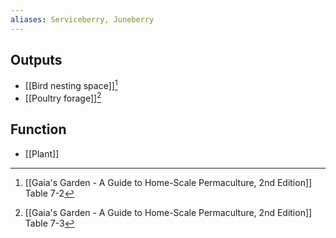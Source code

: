 ```yaml
---
aliases: Serviceberry, Juneberry
---
```

## Outputs
- [[Bird nesting space]][^1]
- [[Poultry forage]][^2]

## Function
- [[Plant]]

[^1]: [[Gaia's Garden - A Guide to Home-Scale Permaculture, 2nd Edition]] Table 7-2
[^2]: [[Gaia's Garden - A Guide to Home-Scale Permaculture, 2nd Edition]] Table 7-3
